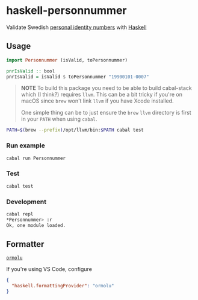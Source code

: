 # haskell-personnummer

Validate Swedish [personal identity
numbers](<https://en.wikipedia.org/wiki/Personal_identity_number_(Sweden)>) with
[Haskell](https://www.haskell.org/)

## Usage

```haskell
import Personnummer (isValid, toPersonnummer)

pnrIsValid :: bool
pnrIsValid = isValid $ toPersonnummer "19900101-0007"
```

> **NOTE** To build this package you need to be able to build cabal-stack which
> (I think?) requires `llvm`. This can be a bit tricky if you're on macOS since
> `brew` won't link `llvm` if you have Xcode installed.
>
> One simple thing can be to just ensure the `brew` `llvm` directory is first
> in your `PATH` when using `cabal`.

```sh
PATH=$(brew --prefix)/opt/llvm/bin:$PATH cabal test
```

### Run example

```sh
cabal run Personnummer
```

### Test

```sh
cabal test
```

### Development

```sh
cabal repl
*Personnummer> :r
Ok, one module loaded.
```

## Formatter

[`ormolu`](https://github.com/tweag/ormolu)

If you're using VS Code, configure

```json
{
  "haskell.formattingProvider": "ormolu"
}
```
